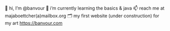 👋 hi, I’m @banvour
🌱 i’m currently learning the basics & java
📫 reach me at majaboettcher(a)mailbox.org
🗂️ my first website (under construction) for my art https://banvour.com
